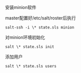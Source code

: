 安装minion软件

master配置好/etc/salt/roster后执行

`salt-ssh -i \* state.sls minion`

对minion环境初始化

`salt \* state.sls init`

添加用户

`salt \* state.sls users`
